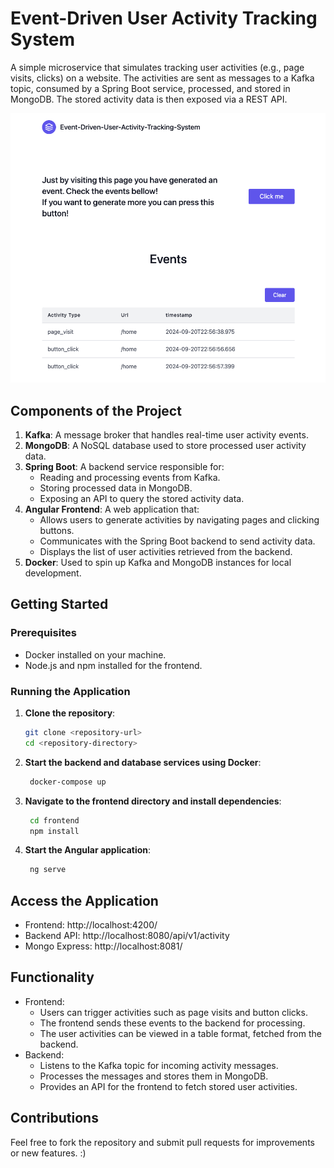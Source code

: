 # Event-Driven User Activity Tracking System

A simple microservice that simulates tracking user activities (e.g., page visits, clicks) on a website. The activities are sent as messages to a Kafka topic, consumed by a Spring Boot service, processed, and stored in MongoDB. The stored activity data is then exposed via a REST API.

![Overview](https://github.com/marsRocha/event-driven-activity-tracking/blob/main/Overview.png)

## **Components of the Project**

1. **Kafka**: A message broker that handles real-time user activity events.
2. **MongoDB**: A NoSQL database used to store processed user activity data.
3. **Spring Boot**: A backend service responsible for:
    - Reading and processing events from Kafka.
    - Storing processed data in MongoDB.
    - Exposing an API to query the stored activity data.
4. **Angular Frontend**: A web application that:
    - Allows users to generate activities by navigating pages and clicking buttons.
    - Communicates with the Spring Boot backend to send activity data.
    - Displays the list of user activities retrieved from the backend.
5. **Docker**: Used to spin up Kafka and MongoDB instances for local development.

## **Getting Started**

### **Prerequisites**

- Docker installed on your machine.
- Node.js and npm installed for the frontend.

### **Running the Application**

1. **Clone the repository**:
   ```bash
   git clone <repository-url>
   cd <repository-directory>
   ```
2. **Start the backend and database services using Docker**:
   ```bash
    docker-compose up
   ```
3. **Navigate to the frontend directory and install dependencies**:

   ```bash
    cd frontend
    npm install
   
4. **Start the Angular application**:

   ```bash
    ng serve

## **Access the Application**

- Frontend: http://localhost:4200/
- Backend API: http://localhost:8080/api/v1/activity
- Mongo Express: http://localhost:8081/

## **Functionality**

- Frontend:
    - Users can trigger activities such as page visits and button clicks.
    - The frontend sends these events to the backend for processing.
    - The user activities can be viewed in a table format, fetched from the backend.
- Backend:
    - Listens to the Kafka topic for incoming activity messages.
    - Processes the messages and stores them in MongoDB.
    - Provides an API for the frontend to fetch stored user activities.

## **Contributions**

Feel free to fork the repository and submit pull requests for improvements or new features. :)
